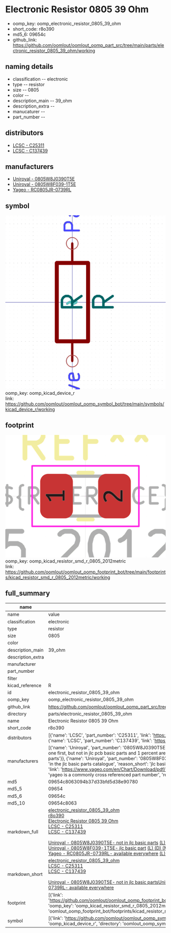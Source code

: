 # Electronic Resistor 0805 39 Ohm

  
* oomp_key: oomp_electronic_resistor_0805_39_ohm 
* short_code: r8o390
* md5_6: 09654c  
* github_link: https://github.com/oomlout/oomlout_oomp_part_src/tree/main/parts/electronic_resistor_0805_39_ohm/working  
## naming details
* classification -- electronic
* type -- resistor
* size -- 0805
* color -- 
* description_main -- 39_ohm
* description_extra -- 
* manucaturer -- 
* part_number -- 

## distributors
* [LCSC - C25311](https://lcsc.com/product-detail/C25311.html)  
* [LCSC - C137439](https://lcsc.com/product-detail/C137439.html)  

## manufacturers
* [Uniroyal - 0805W8J0390T5E]()  
* [Uniroyal - 0805W8F039-1T5E]()  
* [Yageo - RC0805JR-0739RL](https://www.yageo.com/en/Chart/Download/pdf/RC0805JR-0739RL)  

## symbol

![](symbol/0/working/working_600.png)  
oomp_key: oomp_kicad_device_r  
link: https://github.com/oomlout/oomlout_oomp_symbol_bot/tree/main/symbols/kicad_device_r/working  

## footprint

![](footprint/0/working/working_600.png)  
oomp_key: oomp_kicad_resistor_smd_r_0805_2012metric  
link: https://github.com/oomlout/oomlout_oomp_footprint_bot/tree/main/footprints/kicad_resistor_smd_r_0805_2012metric/working  

## full_summary
| name | value | 
| --- | --- | 
| name | value | 
| classification | electronic | 
| type | resistor | 
| size | 0805 | 
| color |  | 
| description_main | 39_ohm | 
| description_extra |  | 
| manufacturer |  | 
| part_number |  | 
| filter |  | 
| kicad_reference | R | 
| id | electronic_resistor_0805_39_ohm | 
| oomp_key | oomp_electronic_resistor_0805_39_ohm | 
| github_link | https://github.com/oomlout/oomlout_oomp_part_src/tree/main/parts/electronic_resistor_0805_39_ohm/working | 
| directory | parts/electronic_resistor_0805_39_ohm | 
| name | Electronic Resistor 0805 39 Ohm | 
| short_code | r8o390 | 
| distributors | [{'name': 'LCSC', 'part_number': 'C25311', 'link': 'https://lcsc.com/product-detail/C25311.html', 'id': 'distributor_lcsc'}, {'name': 'LCSC', 'part_number': 'C137439', 'link': 'https://lcsc.com/product-detail/C137439.html', 'id': 'distributor_lcsc'}] | 
| manufacturers | [{'name': 'Uniroyal', 'part_number': '0805W8J0390T5E', 'link': '', 'id': 'manufacturer_uniroyal', 'note': {'reason': 'did this one first, but not in jlc pcb basic parts and 1 percent are and they are the same price', 'reason_short': 'not in jlc basic parts'}}, {'name': 'Uniroyal', 'part_number': '0805W8F039-1T5E', 'link': '', 'id': 'manufacturer_uniroyal', 'note': {'reason': 'in the jlc basic parts catalogue', 'reason_short': 'jlc basic part'}}, {'name': 'Yageo', 'part_number': 'RC0805JR-0739RL', 'link': 'https://www.yageo.com/en/Chart/Download/pdf/RC0805JR-0739RL', 'id': 'manufacturer_yageo', 'note': {'reason': 'yageo is a commonly cross referenced part number', 'reason_short': 'available everywhere'}}] | 
| md5 | 09654c8063094b37d33bfd5d38e90780 | 
| md5_5 | 09654 | 
| md5_6 | 09654c | 
| md5_10 | 09654c8063 | 
| markdown_full | [electronic_resistor_0805_39_ohm](https://github.com/oomlout/oomlout_oomp_part_src/tree/main/parts/electronic_resistor_0805_39_ohm/working)<br>[r8o390](https://github.com/oomlout/oomlout_oomp_part_src/tree/main/parts/electronic_resistor_0805_39_ohm/working)<br>[Electronic Resistor 0805 39 Ohm](https://github.com/oomlout/oomlout_oomp_part_src/tree/main/parts/electronic_resistor_0805_39_ohm/working)<br>[LCSC - C25311<br>](https://lcsc.com/product-detail/C25311.html)[LCSC - C137439<br>](https://lcsc.com/product-detail/C137439.html)<br>[Uniroyal - 0805W8J0390T5E- not in jlc basic parts]() [(L)  ](https://www.lcsc.com/search?q=0805W8J0390T5E)[(D)  ](https://www.digikey.com/en/products?keywords=0805W8J0390T5E)[(M)  ](https://www.mouser.com/Search/Refine?Keyword=0805W8J0390T5E)[(N)  ](https://www.newark.com/search?st=0805W8J0390T5E)[(SZ)  ](https://so.szlcsc.com/global.html?k=0805W8J0390T5E)<br>[Uniroyal - 0805W8F039-1T5E- jlc basic part]() [(L)  ](https://www.lcsc.com/search?q=0805W8F039-1T5E)[(D)  ](https://www.digikey.com/en/products?keywords=0805W8F039-1T5E)[(M)  ](https://www.mouser.com/Search/Refine?Keyword=0805W8F039-1T5E)[(N)  ](https://www.newark.com/search?st=0805W8F039-1T5E)[(SZ)  ](https://so.szlcsc.com/global.html?k=0805W8F039-1T5E)<br>[Yageo - RC0805JR-0739RL- available everywhere](https://www.yageo.com/en/Chart/Download/pdf/RC0805JR-0739RL) [(L)  ](https://www.lcsc.com/search?q=RC0805JR-0739RL)[(D)  ](https://www.digikey.com/en/products?keywords=RC0805JR-0739RL)[(M)  ](https://www.mouser.com/Search/Refine?Keyword=RC0805JR-0739RL)[(N)  ](https://www.newark.com/search?st=RC0805JR-0739RL)[(SZ)  ](https://so.szlcsc.com/global.html?k=RC0805JR-0739RL)<br> | 
| markdown_short | [electronic_resistor_0805_39_ohm](https://github.com/oomlout/oomlout_oomp_part_src/tree/main/parts/electronic_resistor_0805_39_ohm/working)<br>[LCSC - C25311<br>](https://lcsc.com/product-detail/C25311.html)[LCSC - C137439<br>](https://lcsc.com/product-detail/C137439.html)<br>[Uniroyal - 0805W8J0390T5E- not in jlc basic parts]()[Uniroyal - 0805W8F039-1T5E- jlc basic part]()[Yageo - RC0805JR-0739RL- available everywhere](https://www.yageo.com/en/Chart/Download/pdf/RC0805JR-0739RL) | 
| footprint | [{'link': 'https://github.com/oomlout/oomlout_oomp_footprint_bot/tree/main/foootprntss/kicad_resistor_smd_r_0805_2012metric', 'oomp_key': 'oomp_kicad_resistor_smd_r_0805_2012metric', 'directory': 'oomlout_oomp_footprint_bot/footprints/kicad_resistor_smd_r_0805_2012metric//working/working.kicad_mod'}] | 
| symbol | [{'link': 'https://github.com/oomlout/oomlout_oomp_symbol_bot/tree/main/symbols/kicad_device_r', 'oomp_key': 'oomp_kicad_device_r', 'directory': 'oomlout_oomp_symbol_bot/symbols/kicad_device_r//working/working.kicad_sym'}] | 
